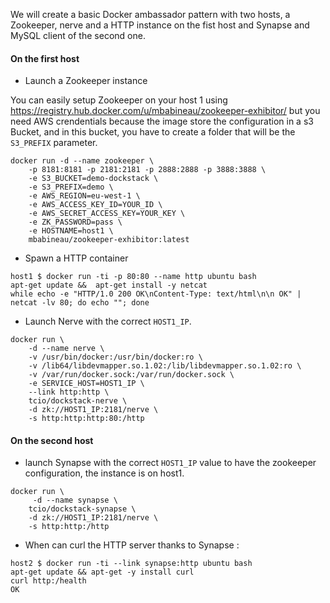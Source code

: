 We will create a basic Docker ambassador pattern with two hosts, a Zookeeper, nerve and a HTTP instance on the fist host and Synapse and MySQL client of the second one.

#### On the first host

* Launch a Zookeeper instance

You can easily setup Zookeeper on your host 1 using https://registry.hub.docker.com/u/mbabineau/zookeeper-exhibitor/ but you need AWS crendentials because the image store the configuration in a s3 Bucket, and in this bucket, you have to create a folder that will be the `S3_PREFIX` parameter.

```
docker run -d --name zookeeper \
    -p 8181:8181 -p 2181:2181 -p 2888:2888 -p 3888:3888 \
    -e S3_BUCKET=demo-dockstack \
    -e S3_PREFIX=demo \
    -e AWS_REGION=eu-west-1 \
    -e AWS_ACCESS_KEY_ID=YOUR_ID \
    -e AWS_SECRET_ACCESS_KEY=YOUR_KEY \
    -e ZK_PASSWORD=pass \
    -e HOSTNAME=host1 \
    mbabineau/zookeeper-exhibitor:latest
```

* Spawn a HTTP container

```
host1 $ docker run -ti -p 80:80 --name http ubuntu bash
apt-get update &&  apt-get install -y netcat
while echo -e "HTTP/1.0 200 OK\nContent-Type: text/html\n\n OK" | netcat -lv 80; do echo ""; done
```

* Launch Nerve with the correct `HOST1_IP`.

```
docker run \
    -d --name nerve \
    -v /usr/bin/docker:/usr/bin/docker:ro \
    -v /lib64/libdevmapper.so.1.02:/lib/libdevmapper.so.1.02:ro \
    -v /var/run/docker.sock:/var/run/docker.sock \
    -e SERVICE_HOST=HOST1_IP \
    --link http:http \
    tcio/dockstack-nerve \
    -d zk://HOST1_IP:2181/nerve \
    -s http:http:http:80:/http
```

#### On the second host

* launch Synapse with the correct `HOST1_IP` value to have the zookeeper configuration, the instance is on host1.

```
docker run \
     -d --name synapse \
    tcio/dockstack-synapse \
    -d zk://HOST1_IP:2181/nerve \
    -s http:http:/http
```

* When can curl the HTTP server thanks to Synapse :

```
host2 $ docker run -ti --link synapse:http ubuntu bash
apt-get update && apt-get -y install curl
curl http:/health
OK
```
